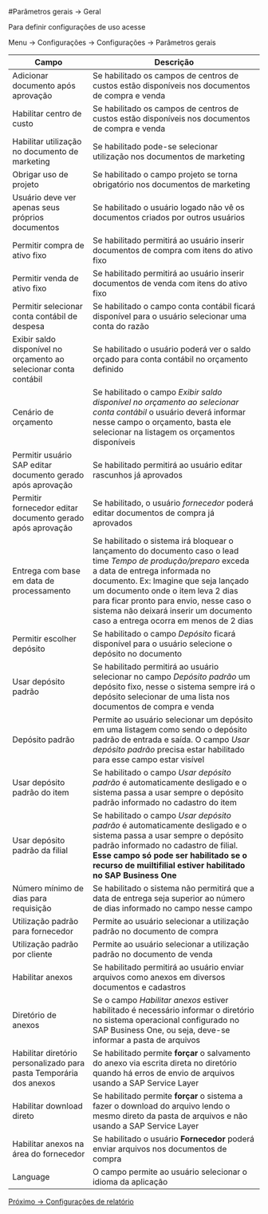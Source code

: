 #Parâmetros gerais -> Geral

Para definir configurações de uso acesse

Menu -> Configurações -> Configurações -> Parâmetros gerais

|Campo|Descrição |
|---|---|
|Adicionar documento após aprovação|Se habilitado os campos de centros de custos estão disponíveis nos documentos de compra e venda|
|Habilitar centro de custo|Se habilitado os campos de centros de custos estão disponíveis nos documentos de compra e venda|
|Habilitar utilização no documento de marketing|Se habilitado pode-se selecionar utilização nos documentos de marketing|
|Obrigar uso de projeto|Se habilitado o campo projeto se torna obrigatório nos documentos de marketing|
|Usuário deve ver apenas seus próprios documentos|Se habilitado o usuário logado não vê os documentos criados por outros usuários|
|Permitir compra de ativo fixo|Se habilitado permitirá ao usuário inserir documentos de compra com itens do ativo fixo|
|Permitir venda de ativo fixo|Se habilitado permitirá ao usuário inserir documentos de venda com itens do ativo fixo|
|Permitir selecionar conta contábil de despesa|Se habilitado o campo conta contábil ficará disponível para o usuário selecionar uma conta do razão|
|Exibir saldo disponível no orçamento ao selecionar conta contábil|Se habilitado o usuário poderá ver o saldo orçado para conta contábil no orçamento definido|
|Cenário de orçamento|Se habilitado o campo *Exibir saldo disponível no orçamento ao selecionar conta contábil* o usuário deverá informar nesse campo o orçamento, basta ele selecionar na listagem os orçamentos disponíveis|
|Permitir usuário SAP editar documento gerado após aprovação|Se habilitado permitirá ao usuário editar rascunhos já aprovados|
|Permitir fornecedor editar documento gerado após aprovação|Se habilitado, o usuário *fornecedor* poderá editar documentos de compra já aprovados|
|Entrega com base em data de processamento|Se habilitado o sistema irá bloquear o lançamento do documento caso o lead time *Tempo de produção/preparo* exceda a data de entrega informada no documento. Ex: Imagine que seja lançado um documento onde o item leva 2 dias para ficar pronto para envio, nesse caso o sistema não deixará inserir um documento caso a entrega ocorra em menos de 2 dias|
|Permitir escolher depósito|Se habilitado o campo *Depósito* ficará disponível para o usuário selecione o depósito no documento|
|Usar depósito padrão|Se habilitado permitirá ao usuário selecionar no campo *Depósito padrão* um depósito fixo, nesse o sistema sempre irá o depósito selecionar de uma lista nos documentos de compra e venda|
|Depósito padrão|Permite ao usuário selecionar um depósito em uma listagem como sendo o depósito padrão de entrada e saída. O campo *Usar depósito padrão* precisa estar habilitado para esse campo estar visível|
|Usar depósito padrão do item|Se habilitado o campo *Usar depósito padrão* é automaticamente desligado e o sistema passa a usar sempre o depósito padrão informado no cadastro do item|
|Usar depósito padrão da filial|Se habilitado o campo *Usar depósito padrão* é automaticamente desligado e o sistema passa a usar sempre o depósito padrão informado no cadastro de filial. **Esse campo só pode ser habilitado se o recurso de muiltifilial estiver habilitado no SAP Business One**|
|Número mínimo de dias para requisição|Se habilitado o sistema não permitirá que a data de entrega seja superior ao número de dias informado no campo nesse campo|
|Utilização padrão para fornecedor|Permite ao usuário selecionar a utilização padrão no documento de compra|
|Utilização padrão por cliente|Permite ao usuário selecionar a utilização padrão no documento de venda
|Habilitar anexos|Se habilitado permitirá ao usuário enviar arquivos como anexos em diversos documentos e cadastros|
|Diretório de anexos|Se o campo *Habilitar anexos* estiver habilitado é necessário informar o diretório no sistema operacional configurado no SAP Business One, ou seja, deve-se informar a pasta de arquivos|
|Habilitar diretório personalizado para pasta Temporária dos anexos|Se habilitado permite **forçar** o salvamento do anexo via escrita direta no diretório quando há erros de envio de arquivos usando a SAP Service Layer|
|Habilitar download direto|Se habilitado permite **forçar** o sistema a fazer o download do arquivo lendo o mesmo direto da pasta de arquivos e não usando a SAP Service Layer|
|Habilitar anexos na área do fornecedor|Se habilitado o usuário **Fornecedor** poderá enviar arquivos nos documentos de compra|
|Language|O campo permite ao usuário selecionar o idioma da aplicação|

[Próximo -> Configurações de relatório](4-general-settings-report.MD)